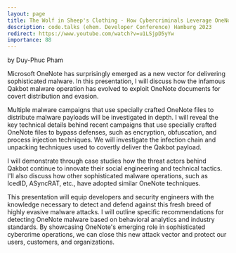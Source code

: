 ```yaml
---
layout: page
title: The Wolf in Sheep's Clothing - How Cybercriminals Leverage OneNote for Stealthy Malware Delivery
description: code.talks (ehem. Developer Conference) Hamburg 2023
redirect: https://www.youtube.com/watch?v=u1LSjpD5yYw
importance: 88
---
```


by Duy-Phuc Pham

Microsoft OneNote has surprisingly emerged as a new vector for delivering sophisticated malware. In this presentation, I will discuss how the infamous Qakbot malware operation has evolved to exploit OneNote documents for covert distribution and evasion.

Multiple malware campaigns that use specially crafted OneNote files to distribute malware payloads will be investigated in depth. I will reveal the key technical details behind recent campaigns that use specially crafted OneNote files to bypass defenses, such as encryption, obfuscation, and process injection techniques. We will investigate the infection chain and unpacking techniques used to covertly deliver the Qakbot payload.

I will demonstrate through case studies how the threat actors behind Qakbot continue to innovate their social engineering and technical tactics. I'll also discuss how other sophisticated malware operations, such as IcedID, ASyncRAT, etc., have adopted similar OneNote techniques.

This presentation will equip developers and security engineers with the knowledge necessary to detect and defend against this fresh breed of highly evasive malware attacks. I will outline specific recommendations for detecting OneNote malware based on behavioral analytics and industry standards. By showcasing OneNote's emerging role in sophisticated cybercrime operations, we can close this new attack vector and protect our users, customers, and organizations.
